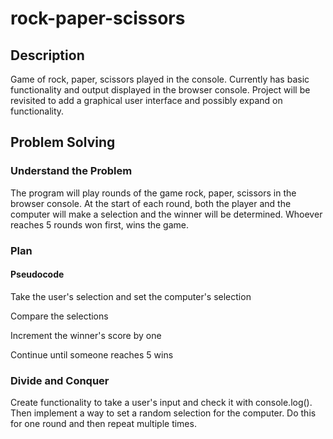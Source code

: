 # rock-paper-scissors
## Description
Game of rock, paper, scissors played in the console. Currently has basic functionality and output displayed in the browser console. Project will be revisited to add a graphical user interface and possibly expand on functionality.
## Problem Solving
### Understand the Problem
The program will play rounds of the game rock, paper, scissors in the browser console. At the start of each round, both the player and the computer will make a selection and the winner will be determined. Whoever reaches 5 rounds won first, wins the game.
### Plan
#### Pseudocode
Take the user's selection and set the computer's selection

Compare the selections

Increment the winner's score by one

Continue until someone reaches 5 wins 
### Divide and Conquer
Create functionality to take a user's input and check it with console.log(). Then implement a way to set a random selection for the computer. Do this for one round and then repeat multiple times.